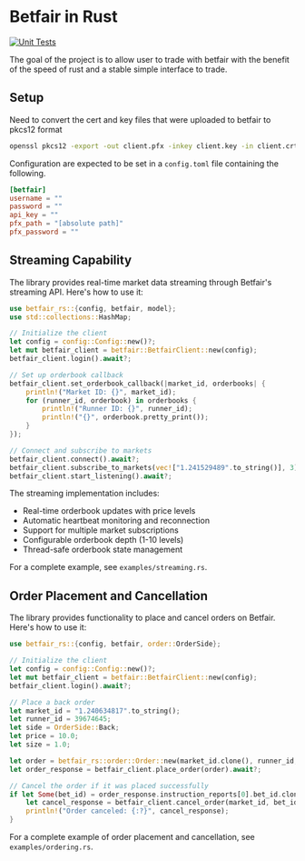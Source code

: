 # Betfair in Rust

[![Unit Tests](https://github.com/chuanbai/betfair-rs/actions/workflows/unit_tests.yml/badge.svg)](https://github.com/chuanbai/betfair-rs/actions/workflows/unit_tests.yml)

The goal of the project is to allow user to trade with betfair with the benefit of the speed of rust and a stable simple interface to trade.

## Setup

Need to convert the cert and key files that were uploaded to betfair to pkcs12 format

```bash
openssl pkcs12 -export -out client.pfx -inkey client.key -in client.crt
```

Configuration are expected to be set in a `config.toml` file containing the following.

```toml
[betfair]
username = ""
password = ""
api_key = ""
pfx_path = "[absolute path]"
pfx_password = ""
```

## Streaming Capability

The library provides real-time market data streaming through Betfair's streaming API. Here's how to use it:

```rust
use betfair_rs::{config, betfair, model};
use std::collections::HashMap;

// Initialize the client
let config = config::Config::new()?;
let mut betfair_client = betfair::BetfairClient::new(config);
betfair_client.login().await?;

// Set up orderbook callback
betfair_client.set_orderbook_callback(|market_id, orderbooks| {
    println!("Market ID: {}", market_id);
    for (runner_id, orderbook) in orderbooks {
        println!("Runner ID: {}", runner_id);
        println!("{}", orderbook.pretty_print());
    }
});

// Connect and subscribe to markets
betfair_client.connect().await?;
betfair_client.subscribe_to_markets(vec!["1.241529489".to_string()], 3).await?;
betfair_client.start_listening().await?;
```

The streaming implementation includes:
- Real-time orderbook updates with price levels
- Automatic heartbeat monitoring and reconnection
- Support for multiple market subscriptions
- Configurable orderbook depth (1-10 levels)
- Thread-safe orderbook state management

For a complete example, see `examples/streaming.rs`.

## Order Placement and Cancellation

The library provides functionality to place and cancel orders on Betfair. Here's how to use it:

```rust
use betfair_rs::{config, betfair, order::OrderSide};

// Initialize the client
let config = config::Config::new()?;
let mut betfair_client = betfair::BetfairClient::new(config);
betfair_client.login().await?;

// Place a back order
let market_id = "1.240634817".to_string();
let runner_id = 39674645;
let side = OrderSide::Back;
let price = 10.0;
let size = 1.0;

let order = betfair_rs::order::Order::new(market_id.clone(), runner_id, side, price, size);
let order_response = betfair_client.place_order(order).await?;

// Cancel the order if it was placed successfully
if let Some(bet_id) = order_response.instruction_reports[0].bet_id.clone() {
    let cancel_response = betfair_client.cancel_order(market_id, bet_id).await?;
    println!("Order canceled: {:?}", cancel_response);
}
```

For a complete example of order placement and cancellation, see `examples/ordering.rs`.

